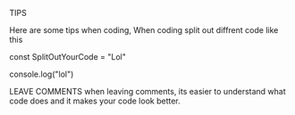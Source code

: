 TIPS

Here are some tips when coding,
When coding split out diffrent code like this


const SplitOutYourCode = "Lol"


console.log("lol")

LEAVE COMMENTS
when leaving comments, its easier to understand what code does and it makes your code look better.
